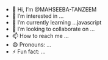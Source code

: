 - 👋 Hi, I’m @MAHSEEBA-TANZEEM
- 👀 I’m interested in ...
- 🌱 I’m currently learning ...javascript
- 💞️ I’m looking to collaborate on ...
- 📫 How to reach me ...
- 😄 Pronouns: ...
- ⚡ Fun fact: ...

<!---
MAHSEEBA-TANZEEM/MAHSEEBA-TANZEEM is a ✨ special ✨ repository because its `README.md` (this file) appears on your GitHub profile.
You can click the Preview link to take a look at your changes.
--->
